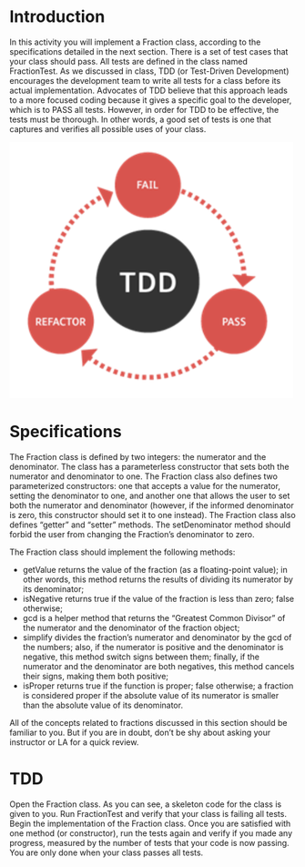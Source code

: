 # Introduction

In this activity you will implement a Fraction class, according to the specifications detailed in the next section.  There is a set of test cases that your class should pass.  All tests are defined in the class named FractionTest.  As we discussed in class, TDD (or Test-Driven Development) encourages the development team to write all tests for a class before its actual implementation.  Advocates of TDD believe that this approach leads to a more focused coding because it gives a specific goal to the developer, which is to PASS all tests. However, in order for TDD to be effective, the tests must be thorough. In other words, a good set of tests is one that captures and verifies all possible uses of your class.  

![pic1.png](pics/pic1.png)

# Specifications

The Fraction class is defined by two integers: the  numerator and the denominator.  The class has a parameterless constructor that sets both the numerator and denominator to one. The Fraction class also defines two parameterized constructors: one that accepts a value for the numerator, setting the denominator to one, and another one that allows the user to set both the numerator and denominator (however, if the informed denominator is zero, this constructor should set it to one instead). The Fraction class also defines “getter” and “setter” methods. The setDenominator method should forbid the user from changing the Fraction’s denominator to zero. 

The Fraction class should implement the following methods: 

* getValue returns the value of the fraction (as a floating-point value); in other words, this method returns the results of dividing its numerator by its denominator; 
* isNegative returns true if the value of the fraction is less than zero; false otherwise; 
* gcd is a helper method that returns the “Greatest Common Divisor” of the numerator and the denominator of the fraction object; 
* simplify divides the fraction’s numerator and denominator by the gcd of the numbers; also, if the numerator is positive and the denominator is negative, this method switch signs between them; finally, if the numerator and the denominator are both negatives, this method cancels their signs, making them both positive; 
* isProper returns true if the function is proper; false otherwise; a fraction is considered proper if the absolute value of its numerator is smaller than the absolute value of its denominator.  

All of the concepts related to fractions discussed in this section should be familiar to you.  But if you are in doubt, don’t be shy about asking your instructor or LA for a quick review.  

# TDD

Open the Fraction class.  As you can see, a skeleton code for the class is given to you.  Run FractionTest and verify that your class is failing all tests.  Begin the implementation of the Fraction class.  Once you are satisfied with one method (or constructor), run the tests again and verify if you made any progress, measured by the number of tests that your code is now passing. You are only done when your class passes all tests.  